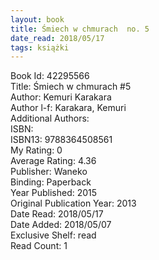 ```yaml
---
layout: book
title: Śmiech w chmurach  no. 5
date_read: 2018/05/17
tags: książki
---
```


Book Id: 42295566<br />
Title: Śmiech w chmurach #5<br />
Author: Kemuri Karakara<br />
Author l-f: Karakara, Kemuri<br />
Additional Authors: <br />
ISBN: <br />
ISBN13: 9788364508561<br />
My Rating: 0<br />
Average Rating: 4.36<br />
Publisher: Waneko<br />
Binding: Paperback<br />
Year Published: 2015<br />
Original Publication Year: 2013<br />
Date Read: 2018/05/17<br />
Date Added: 2018/05/07<br />
Exclusive Shelf: read<br />
Read Count: 1<br />


